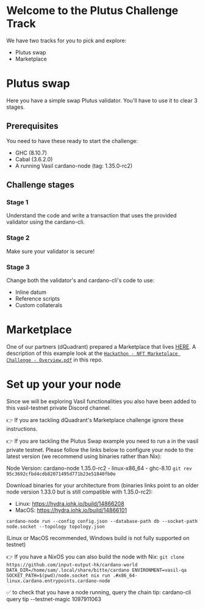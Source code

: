 # Welcome to the Plutus Challenge Track 

We have two tracks for you to pick and explore:

- Plutus swap
- Marketplace

# Plutus swap
Here you have a simple swap Plutus validator. You'll have to use it to clear 3 stages.


## Prerequisites

You need to have these ready to start the challenge:

- GHC (8.10.7)
- Cabal (3.6.2.0)
- A running Vasil cardano-node (tag: 1.35.0-rc2)


## Challenge stages

### Stage 1
Understand the code and write a transaction that uses the provided validator using the cardano-cli.

### Stage 2
Make sure your validator is secure!

### Stage 3
Change both the validator's and cardano-cli's code to use:

- Inline datum
- Reference scripts
- Custom collaterals

# Marketplace

One of our partners (dQuadrant) prepared a Marketplace that lives [HERE](https://github.com/dQuadrant/cardano-marketplace).
A description of this example look at the [`Hackathon - NFT Marketplace Challenge - Overview.pdf`](https://github.com/input-output-hk/plutus-community/blob/main/plutus-challenge-track/Hackathon%20-%20NFT%20Marketplace%20Challenge%20-%20Overview.pdf) in this repo.



# Set up your your node

Since we will be exploring Vasil functionalities you also have been added to this vasil-testnet private Discord channel.

👉 If you are tackling dQuadrant's Marketplace challenge ignore these instructions.

👉 If you are tackling the Plutus Swap example you need to run a  in the vasil private testnet. Please follow the links below to configure your node to the latest version (we recommend using binaries rather than Nix):

Node Version: cardano-node 1.35.0-rc2 - linux-x86_64 - ghc-8.10 `git rev 95c3692cfbd4cdb82071495d771b23e51840fb0e`

Download binaries for your architecture from (binaries links point to an older node version 1.33.0 but is still compatible with 1.35.0-rc2): 
- Linux: https://hydra.iohk.io/build/14866208 
- MacOS: https://hydra.iohk.io/build/14866101 

`cardano-node run --config config.json --database-path db --socket-path node.socket --topology topology.json`

(Linux or MacOS recommended, Windows build is not fully supported on testnet)

👉 If you have a NixOS you can also build the node with Nix:
`git clone https://github.com/input-output-hk/cardano-world` 
`DATA_DIR=/home/sam/.local/share/bitte/cardano ENVIRONMENT=vasil-qa SOCKET_PATH=$(pwd)/node.socket nix run .#x86_64-linux.cardano.entrypoints.cardano-node`

✅ to check that you have a node running, query the chain tip:
cardano-cli query tip --testnet-magic 1097911063 

